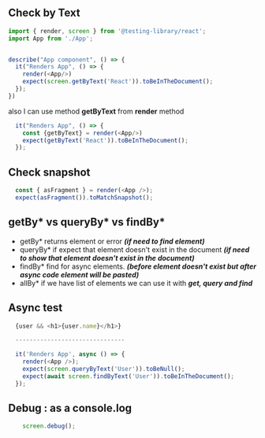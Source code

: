 ## Check by Text

```js import React from 'react';
import { render, screen } from '@testing-library/react';
import App from './App';


describe("App component", () => {
  it("Renders App", () => {
    render(<App/>)
    expect(screen.getByText('React')).toBeInTheDocument();
  });
})
```
also I can use method **getByText** from **render** method

```js 
  it("Renders App", () => {
    const {getByText} = render(<App/>)
    expect(getByText('React')).toBeInTheDocument();
  });
```

## Check snapshot

```js
  const { asFragment } = render(<App />);
  expect(asFragment()).toMatchSnapshot();
```

## getBy* vs queryBy* vs findBy*

- getBy* returns element or error ***(if need to find element)***
- queryBy* if expect that element doesn't exist in the document ***(if need to show that element doesn't exist in the document)***
- findBy* find for async elements.  ***(before element doesn't exist but after async code element will be pasted)***
- allBy* if we have list of elements we can use it with ***get, query and find***

## Async test
```js
  {user && <h1>{user.name}</h1>}

  -------------------------------

  it('Renders App', async () => {
    render(<App />);
    expect(screen.queryByText('User')).toBeNull();
    expect(await screen.findByText('User')).toBeInTheDocument();
  });
```
## Debug : as a console.log
```js
    screen.debug();
```